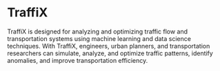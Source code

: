 # TraffiX
TraffiX is designed for analyzing and optimizing traffic flow and transportation systems using machine learning and data science techniques. With TraffiX, engineers, urban planners, and transportation researchers can simulate, analyze, and optimize traffic patterns, identify anomalies, and improve transportation efficiency.
